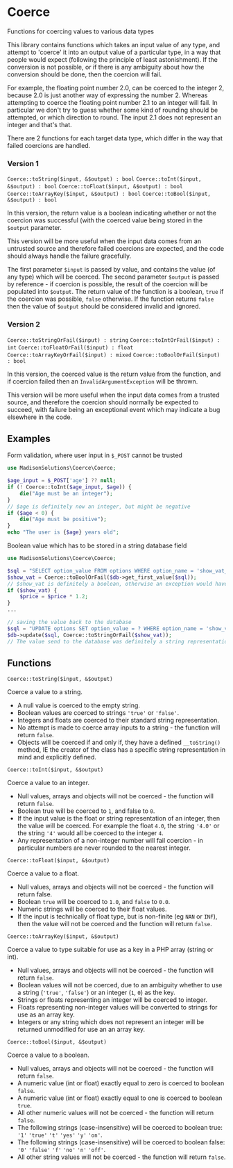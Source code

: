 # Coerce
Functions for coercing values to various data types

This library contains functions which takes an input value of any type, and attempt to 'coerce' it into an output value of a particular type, in a way that people would expect (following the principle of least astonishment). If the conversion is not possible, or if there is any ambiguity about how the conversion should be done, then the coercion will fail.

For example, the floating point number 2.0, can be coerced to the integer 2, because 2.0 is just another way of expressing the number 2.  Whereas attempting to coerce the floating point number 2.1 to an integer will fail.  In particular we don't try to guess whether some kind of rounding should be attempted, or which direction to round.  The input 2.1 does not represent an integer and that's that.

There are 2 functions for each target data type, which differ in the way that failed coercions are handled.

### Version 1

`Coerce::toString($input, &$output) : bool`
`Coerce::toInt($input, &$output) : bool`
`Coerce::toFloat($input, &$output) : bool`
`Coerce::toArrayKey($input, &$output) : bool`
`Coerce::toBool($input, &$output) : bool`

In this version, the return value is a boolean indicating whether or not the coercion was successful (with the coerced value being stored in the `$output` parameter.

This version will be more useful when the input data comes from an untrusted source and therefore failed coercions are expected, and the code should always handle the failure gracefully.

The first parameter `$input` is passed by value, and contains the value (of any type) which will be coerced.
The second parameter `$output` is passed by reference - if coercion is possible, the result of the coercion will be populated into `$output`.
The return value of the function is a boolean, `true` if the coercion was possible, `false` otherwise.
If the function returns `false` then the value of `$output` should be considered invalid and ignored.

### Version 2

`Coerce::toStringOrFail($input) : string`
`Coerce::toIntOrFail($input) : int`
`Coerce::toFloatOrFail($input) : float`
`Coerce::toArrayKeyOrFail($input) : mixed`
`Coerce::toBoolOrFail($input) : bool`

In this version, the coerced value is the return value from the function, and if coercion failed then an `InvalidArgumentException` will be thrown.

This version will be more useful when the input data comes from a trusted source, and therefore the coercion should normally be expected to succeed, with failure being an exceptional event which may indicate a bug elsewhere in the code.

## Examples

Form validation, where user input in `$_POST` cannot be trusted

```php
use MadisonSolutions\Coerce\Coerce;

$age_input = $_POST['age'] ?? null;
if (! Coerce::toInt($age_input, $age)) {
    die("Age must be an integer");
}
// $age is definitely now an integer, but might be negative
if ($age < 0) {
    die("Age must be positive");
}
echo "The user is {$age} years old";
```

Boolean value which has to be stored in a string database field
```php
use MadisonSolutions\Coerce\Coerce;

$sql = "SELECT option_value FROM options WHERE option_name = 'show_vat_on_prices'";
$show_vat = Coerce::toBoolOrFail($db->get_first_value($sql));
// $show_vat is definitely a boolean, otherwise an exception would have been thrown
if ($show_vat) {
    $price = $price * 1.2;
}
...

// saving the value back to the database
$sql = "UPDATE options SET option_value = ? WHERE option_name = 'show_vat_on_prices'";
$db->update($sql, Coerce::toStringOrFail($show_vat));
// The value send to the database was definitely a string representation of the boolean $show_vat flag - either 'true' or 'false'
```

## Functions

`Coerce::toString($input, &$output)`

Coerce a value to a string.

* A null value is coerced to the empty string.
* Boolean values are coerced to strings `'true'` or `'false'`.
* Integers and floats are coerced to their standard string representation.
* No attempt is made to coerce array inputs to a string - the function will return `false`.
* Objects will be coerced if and only if, they have a defined `__toString()` method, IE the creator of the class has a specific string representation in mind and explicitly defined.

`Coerce::toInt($input, &$output)`

Coerce a value to an integer.

* Null values, arrays and objects will not be coerced - the function will return `false`.
* Boolean true will be coerced to `1`, and false to `0`.
* If the input value is the float or string representation of an integer, then the value will be coerced. For example the float `4.0`, the string `'4.0'` or the string `'4'` would all be coerced to the integer `4`.
* Any representation of a non-integer number will fail coercion - in particular numbers are never rounded to the nearest integer.

`Coerce::toFloat($input, &$output)`

Coerce a value to a float.

* Null values, arrays and objects will not be coerced - the function will return false.
* Boolean `true` will be coerced to `1.0`, and `false` to `0.0`.
* Numeric strings will be coerced to their float values.
* If the input is technically of float type, but is non-finite (eg `NAN` or `INF`), then the value will not be coerced and the function will return `false`.

`Coerce::toArrayKey($input, &$output)`

Coerce a value to type suitable for use as a key in a PHP array (string or int).

* Null values, arrays and objects will not be coerced - the function will return `false`.
* Boolean values will not be coerced, due to an ambiguity whether to use a string (`'true'`, `'false'`) or an integer (`1`, `0`) as the key.
* Strings or floats representing an integer will be coerced to integer.
* Floats representing non-integer values will be converted to strings for use as an array key.
* Integers or any string which does not represent an integer will be returned unmodified for use an an array key.

`Coerce::toBool($input, &$output)`

Coerce a value to a boolean.

* Null values, arrays and objects will not be coerced - the function will return `false`.
* A numeric value (int or float) exactly equal to zero is coerced to boolean `false`.
* A numeric value (int or float) exactly equal to one is coerced to boolean `true`.
* All other numeric values will not be coerced - the function will return `false`.
* The following strings (case-insensitive) will be coerced to boolean true: `'1'` `'true'` `'t'` `'yes'` `'y'` `'on'`.
* The following strings (case-insensitive) will be coerced to boolean false: `'0'` `'false'` `'f'` `'no'` `'n'` `'off'`.
* All other string values will not be coerced - the function will return `false`.
